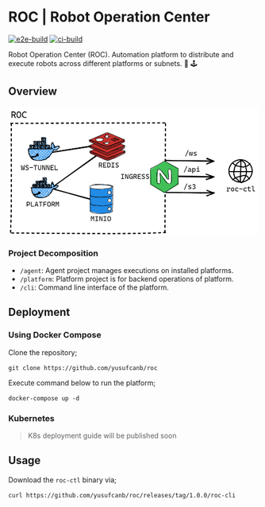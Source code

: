 # ROC | Robot Operation Center

[![e2e-build](https://github.com/yusufcanb/roc/actions/workflows/e2e.yaml/badge.svg)](https://github.com/yusufcanb/roc/actions/workflows/e2e.yml)
[![ci-build](https://github.com/yusufcanb/roc/actions/workflows/ci.yaml/badge.svg)](https://github.com/yusufcanb/roc/actions/workflows/ci.yml)

Robot Operation Center (ROC). Automation platform to distribute and execute robots across different platforms or subnets. 🤖 🕹

## Overview

![System Overview](./docs/assets/system-overview.png)

### Project Decomposition

- `/agent`: Agent project manages executions on installed platforms.
- `/platform`: Platform project is for backend operations of platform.
- `/cli`: Command line interface of the platform.

## Deployment

### Using Docker Compose

Clone the repository;

```
git clone https://github.com/yusufcanb/roc
```

Execute command below to run the platform;

```
docker-compose up -d
```

### Kubernetes

> K8s deployment guide will be published soon


## Usage

Download the `roc-ctl` binary via;

```
curl https://github.com/yusufcanb/roc/releases/tag/1.0.0/roc-cli
```